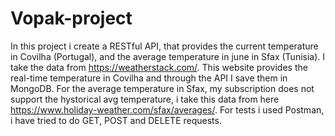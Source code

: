 # Vopak-project
In this project i create a  RESTful API, that provides the current temperature in Covilha (Portugal), and 
the average temperature in june in Sfax (Tunisia). I take the data from https://weatherstack.com/. This website
provides the real-time temperature in Covilha and through the API I save them in MongoDB.
For the average temperature in Sfax, my subscription does not support the hystorical avg temperature,
i take this data from here https://www.holiday-weather.com/sfax/averages/.
For tests i used Postman, i have tried to do GET, POST and DELETE requests.
